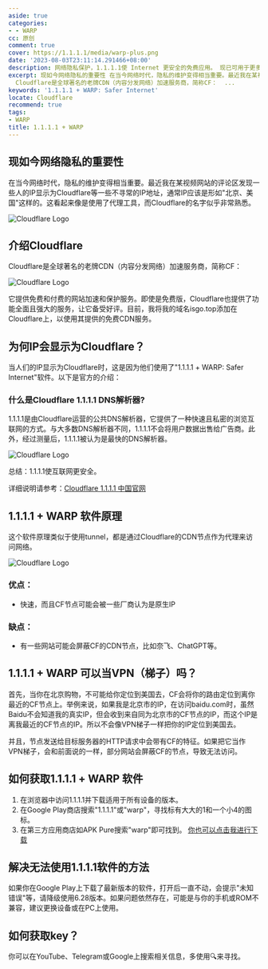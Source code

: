 ```yaml
---
aside: true
categories:
- - WARP
cc: 原创
comment: true
cover: https://1.1.1.1/media/warp-plus.png
date: '2023-08-03T23:11:14.291466+08:00'
description: 网络隐私保护，1.1.1.1使 Internet 更安全的免费应用。 现已可用于更多设备。
excerpt: 现如今网络隐私的重要性 在当今网络时代，隐私的维护变得相当重要。最近我在某视频网站的评论区发现一些人的IP显示为Cloudflare等一些不寻常的IP地址，通常IP应该是形如"北京、美国"这样的。这看起来像是使用了代理工具，而Cloudflare的名字似乎非常熟悉。  介绍Cloudflare
  Cloudflare是全球著名的老牌CDN（内容分发网络）加速服务商，简称CF：  ...
keywords: '1.1.1.1 + WARP: Safer Internet'
locate: Cloudflare
recommend: true
tags:
- WARP
title: 1.1.1.1 + WARP
---
```

## 现如今网络隐私的重要性

在当今网络时代，隐私的维护变得相当重要。最近我在某视频网站的评论区发现一些人的IP显示为Cloudflare等一些不寻常的IP地址，通常IP应该是形如"北京、美国"这样的。这看起来像是使用了代理工具，而Cloudflare的名字似乎非常熟悉。

![Cloudflare Logo](https://lagqwq.github.io/image/20230324IP.jpg)

## 介绍Cloudflare

Cloudflare是全球著名的老牌CDN（内容分发网络）加速服务商，简称CF：

![Cloudflare Logo](https://cf-assets.www.cloudflare.com/slt3lc6tev37/19osma7KeAmFIQRtUIPRpA/9227872979fddb15cc026d3813594744/HP-Hero-Illustration-July-2023_Speed-Security-Everywhere.svg)

它提供免费和付费的网站加速和保护服务。即使是免费版，Cloudflare也提供了功能全面且强大的服务，让它备受好评。目前，我将我的域名isgo.top添加在Cloudflare上，以使用其提供的免费CDN服务。

## 为何IP会显示为Cloudflare？

当人们的IP显示为Cloudflare时，这是因为他们使用了"1.1.1.1 + WARP: Safer Internet"软件。以下是官方的介绍：

### 什么是Cloudflare 1.1.1.1 DNS解析器?

1.1.1.1是由Cloudflare运营的公共DNS解析器，它提供了一种快速且私密的浏览互联网的方式。与大多数DNS解析器不同，1.1.1.1不会将用户数据出售给广告商。此外，经过测量后，1.1.1.1被认为是最快的DNS解析器。

![Cloudflare Logo](https://www.cloudflare-cn.com/img/learning/dns/what-is-1.1.1.1/dns-lookup.png)

总结：1.1.1.1使互联网更安全。

详细说明请参考：[Cloudflare 1.1.1.1 中国官网](https://www.cloudflare-cn.com/learning/dns/what-is-1.1.1.1/)

## 1.1.1.1 + WARP 软件原理

这个软件原理类似于使用tunnel，都是通过Cloudflare的CDN节点作为代理来访问网络。

![Cloudflare Logo](https://1.1.1.1/media/warp-desktop.png)

### 优点：

- 快速，而且CF节点可能会被一些厂商认为是原生IP

### 缺点：

- 有一些网站可能会屏蔽CF的CDN节点，比如奈飞、ChatGPT等。

## 1.1.1.1 + WARP 可以当VPN（梯子）吗？

首先，当你在北京购物，不可能给你定位到美国去，CF会将你的路由定位到离你最近的CF节点上。举例来说，如果我是北京市的IP，在访问baidu.com时，虽然Baidu不会知道我的真实IP，但会收到来自同为北京市的CF节点的IP，而这个IP是离我最近的CF节点的IP。所以不会像VPN梯子一样把你的IP定位到美国去。

并且，节点发送给目标服务器的HTTP请求中会带有CF的特征。如果把它当作VPN梯子，会和前面说的一样，部分网站会屏蔽CF的节点，导致无法访问。

## 如何获取1.1.1.1 + WARP 软件

1. 在浏览器中访问1.1.1.1并下载适用于所有设备的版本。
2. 在Google Play商店搜索"1.1.1.1"或"warp"，寻找标有大大的1和一个小4的图标。
3. 在第三方应用商店如APK Pure搜索"warp"即可找到。
   [你也可以点击我进行下载](https://we.tl/t-NR7G4gTegJ "方便那些无法下载的朋友，这是6.28版本")

## 解决无法使用1.1.1.1软件的方法

如果你在Google Play上下载了最新版本的软件，打开后一直不动，会提示"未知错误"等，请降级使用6.28版本。如果问题依然存在，可能是与你的手机或ROM不兼容，建议更换设备或在PC上使用。

## 如何获取key？

你可以在YouTube、Telegram或Google上搜索相关信息，多使用🔍来寻找。
